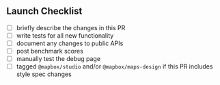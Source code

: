 ## Launch Checklist

<!-- Thanks for the PR! Feel free to add or remove items from the checklist. -->

<!-- If your PR affects documentation relevant to the currently released version, please use `mb-pages` as the base branch. See https://github.com/mapbox/mapbox-gl-js/blob/master/docs/README.md#committing-and-publishing-documentation -->

 - [ ] briefly describe the changes in this PR
 - [ ] write tests for all new functionality
 - [ ] document any changes to public APIs
 - [ ] post benchmark scores
 - [ ] manually test the debug page
 - [ ] tagged `@mapbox/studio` and/or `@mapbox/maps-design` if this PR includes style spec changes
